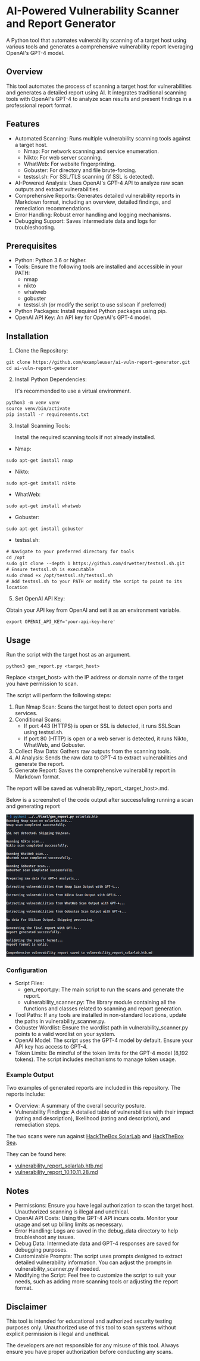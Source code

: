 # AI-Powered Vulnerability Scanner and Report Generator

A Python tool that automates vulnerability scanning of a target host using various tools and generates a comprehensive vulnerability report leveraging OpenAI's GPT-4 model.

## Overview

This tool automates the process of scanning a target host for vulnerabilities and generates a detailed report using AI. It integrates traditional scanning tools with OpenAI's GPT-4 to analyze scan results and present findings in a professional report format.

## Features

- Automated Scanning: Runs multiple vulnerability scanning tools against a target host.
  - Nmap: For network scanning and service enumeration.
  - Nikto: For web server scanning.
  - WhatWeb: For website fingerprinting.
  - Gobuster: For directory and file brute-forcing.
  - testssl.sh: For SSL/TLS scanning (if SSL is detected).
- AI-Powered Analysis: Uses OpenAI's GPT-4 API to analyze raw scan outputs and extract vulnerabilities.
- Comprehensive Reports: Generates detailed vulnerability reports in Markdown format, including an overview, detailed findings, and remediation recommendations.
- Error Handling: Robust error handling and logging mechanisms.
- Debugging Support: Saves intermediate data and logs for troubleshooting.

## Prerequisites

- Python: Python 3.6 or higher.
- Tools: Ensure the following tools are installed and accessible in your PATH:
  - nmap
  - nikto
  - whatweb
  - gobuster
  - testssl.sh (or modify the script to use sslscan if preferred)
- Python Packages: Install required Python packages using pip.
- OpenAI API Key: An API key for OpenAI's GPT-4 model.

## Installation

1. Clone the Repository:

```
git clone https://github.com/exampleuser/ai-vuln-report-generator.git
cd ai-vuln-report-generator
```

2. Install Python Dependencies:

   It's recommended to use a virtual environment.

```
python3 -m venv venv
source venv/bin/activate
pip install -r requirements.txt
```

3. Install Scanning Tools:

   Install the required scanning tools if not already installed.

- Nmap:

```
sudo apt-get install nmap
```

- Nikto:

```
sudo apt-get install nikto
```

- WhatWeb:

```
sudo apt-get install whatweb
```

- Gobuster:

```
sudo apt-get install gobuster
```

- testssl.sh:

```
# Navigate to your preferred directory for tools
cd /opt
sudo git clone --depth 1 https://github.com/drwetter/testssl.sh.git
# Ensure testssl.sh is executable
sudo chmod +x /opt/testssl.sh/testssl.sh
# Add testssl.sh to your PATH or modify the script to point to its location
```

5. Set OpenAI API Key:

Obtain your API key from OpenAI and set it as an environment variable.

```
export OPENAI_API_KEY='your-api-key-here'
```

## Usage

Run the script with the target host as an argument.

```
python3 gen_report.py <target_host>
```

Replace <target_host> with the IP address or domain name of the target you have permission to scan.

The script will perform the following steps:

1. Run Nmap Scan: Scans the target host to detect open ports and services.
2. Conditional Scans:
   - If port 443 (HTTPS) is open or SSL is detected, it runs SSLScan using testssl.sh.
   - If port 80 (HTTP) is open or a web server is detected, it runs Nikto, WhatWeb, and Gobuster.
3. Collect Raw Data: Gathers raw outputs from the scanning tools.
4. AI Analysis: Sends the raw data to GPT-4 to extract vulnerabilities and generate the report.
5. Generate Report: Saves the comprehensive vulnerability report in Markdown format.

The report will be saved as vulnerability_report_<target_host>.md.

Below is a screenshot of the code output after successfuling running a scan and generating report

![Screenshot of the code output after successfuling running a scan and generating report](/images/script.png)

### Configuration

- Script Files:
  - gen_report.py: The main script to run the scans and generate the report.
  - vulnerability_scanner.py: The library module containing all the functions and classes related to scanning and report generation.
- Tool Paths: If any tools are installed in non-standard locations, update the paths in vulnerability_scanner.py.
- Gobuster Wordlist: Ensure the wordlist path in vulnerability_scanner.py points to a valid wordlist on your system.
- OpenAI Model: The script uses the GPT-4 model by default. Ensure your API key has access to GPT-4.
- Token Limits: Be mindful of the token limits for the GPT-4 model (8,192 tokens). The script includes mechanisms to manage token usage.

### Example Output

Two examples of generated reports are included in this repository. The reports include:

- Overview: A summary of the overall security posture.
- Vulnerability Findings: A detailed table of vulnerabilities with their impact (rating and description), likelihood (rating and description), and remediation steps.

The two scans were run against [HackTheBox SolarLab](https://app.hackthebox.com/machines/SolarLab) and [HackTheBox Sea](https://app.hackthebox.com/machines/Sea).

They can be found here:
- [vulnerability_report_solarlab.htb.md](Examples/vulnerability_report_solarlab.htb.md)
- [vulnerability_report_10.10.11.28.md](Examples/vulnerability_report_10.10.11.28.md)

## Notes

- Permissions: Ensure you have legal authorization to scan the target host. Unauthorized scanning is illegal and unethical.
- OpenAI API Costs: Using the GPT-4 API incurs costs. Monitor your usage and set up billing limits as necessary.
- Error Handling: Logs are saved in the debug_data directory to help troubleshoot any issues.
- Debug Data: Intermediate data and GPT-4 responses are saved for debugging purposes.
- Customizable Prompts: The script uses prompts designed to extract detailed vulnerability information. You can adjust the prompts in vulnerability_scanner.py if needed.
- Modifying the Script: Feel free to customize the script to suit your needs, such as adding more scanning tools or adjusting the report format.

## Disclaimer

This tool is intended for educational and authorized security testing purposes only. Unauthorized use of this tool to scan systems without explicit permission is illegal and unethical.

The developers are not responsible for any misuse of this tool. Always ensure you have proper authorization before conducting any scans.
